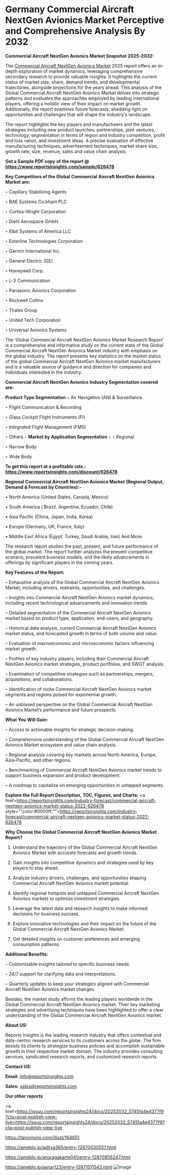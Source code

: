 # Germany Commercial Aircraft NextGen Avionics Market Perceptive and Comprehensive Analysis By 2032

<strong>Commercial Aircraft NextGen Avionics Market Snapshot 2025-2032:</strong>

The <a href=https://www.reportsinsights.com/sample/626478>Commercial Aircraft NextGen Avionics Market</a> 2025 report offers an in-depth exploration of market dynamics, leveraging comprehensive secondary research to provide valuable insights. It highlights the current status of market size, share, demand trends, and developmental trajectories, alongside projections for the years ahead. This analysis of the Global Commercial Aircraft NextGen Avionics Market delves into strategic patterns and evaluates the approaches employed by leading international players, offering a holistic view of their impact on market growth. Additionally, the report examines future forecasts, shedding light on opportunities and challenges that will shape the industry's landscape.

The report highlights the key players and manufacturers and the latest strategies including new product launches, partnerships, joint ventures, technology, segmentation in terms of region and industry competition, profit and loss ration, and investment ideas. A precise evaluation of effective manufacturing techniques, advertisement techniques, market share size, growth rate, size, revenue, sales and value chain analysis.

<strong>Get a Sample PDF copy of the report @ <a href=https://www.reportsinsights.com/sample/626478 style=color:#0000ff;>https://www.reportsinsights.com/sample/626478</a></strong>

<strong>Key Competitors of the Global Commercial Aircraft NextGen Avionics Market are:</strong>

‣ Capillary Stabilizing Agents

‣ BAE Systems
 Co.bham PLC

‣ Curtiss-Wright Corporation

‣ Diehl Aerospace GmbH

‣ Elbit Systems of America LLC

‣ Esterline Technologies Corporation

‣ Garmin International Inc.

‣ General Electric (GE)

‣ Honeywell Corp.

‣ L-3 Communication

‣ Panasonic Avionics Corporation

‣ Rockwell Collins

‣ Thales Group

‣ United Tech Corporation

‣ Universal Avionics Systems

The ‘Global Commercial Aircraft NextGen Avionics Market Research Report’ is a comprehensive and informative study on the current state of the Global Commercial Aircraft NextGen Avionics Market industry with emphasis on the global industry. The report presents key statistics on the market status of the global Commercial Aircraft NextGen Avionics market manufacturers and is a valuable source of guidance and direction for companies and individuals interested in the industry.

<strong>Commercial Aircraft NextGen Avionics Industry Segmentation covered are:</strong>

<strong>Product Type Segmentation</strong>
‣
Air Navigation (AN) & Surveillance

‣ Flight Communication & Recording

‣ Glass Cockpit Flight Instruments (FI)

‣ Integrated Flight Management (FMS)

‣ Others
‣ 
<strong>Market by Application Segmentation</strong>
‣
‣  Regional

‣ Narrow Body

‣ Wide Body

<strong>To get this report at a profitable rate.: <a href=https://www.reportsinsights.com/discount/626478 style=color:#0000ff;>https://www.reportsinsights.com/discount/626478</a></strong>

<strong>Regional Commercial Aircraft NextGen Avionics Market (Regional Output, Demand &amp; Forecast by Countries):-</strong>

• North America (United States, Canada, Mexico)

• South America ( Brazil, Argentina, Ecuador, Chile)

• Asia Pacific (China, Japan, India, Korea)

• Europe (Germany, UK, France, Italy)

• Middle East Africa (Egypt, Turkey, Saudi Arabia, Iran) And More.

The research report studies the past, present, and future performance of the global market. The report further analyzes the present competitive scenario, prevalent business models, and the likely advancements in offerings by significant players in the coming years.

<strong>Key Features of the Report:</strong>

– Exhaustive analysis of the Global Commercial Aircraft NextGen Avionics Market, including drivers, restraints, opportunities, and challenges.

– Insights into Commercial Aircraft NextGen Avionics market dynamics, including recent technological advancements and innovation trends.

– Detailed segmentation of the Commercial Aircraft NextGen Avionics market based on product type, application, end-users, and geography.

– Historical data analysis, current Commercial Aircraft NextGen Avionics market status, and forecasted growth in terms of both volume and value.

– Evaluation of macroeconomic and microeconomic factors influencing market growth.

– Profiles of key industry players, including their Commercial Aircraft NextGen Avionics market strategies, product portfolios, and SWOT analysis.

– Examination of competitive strategies such as partnerships, mergers, acquisitions, and collaborations.

– Identification of niche Commercial Aircraft NextGen Avionics market segments and regions poised for exponential growth.

– An unbiased perspective on the Global Commercial Aircraft NextGen Avionics Market’s performance and future prospects.

<strong>What You Will Gain:</strong>

– Access to actionable insights for strategic decision-making.

– Comprehensive understanding of the Global Commercial Aircraft NextGen Avionics Market ecosystem and value chain analysis.

– Regional analysis covering key markets across North America, Europe, Asia-Pacific, and other regions.

– Benchmarking of Commercial Aircraft NextGen Avionics market trends to support business expansion and product development.

– A roadmap to capitalize on emerging opportunities in untapped segments.

<strong>Explore the Full Report Description, TOC, Figures, and Charts:</strong>
<a href=https://reportsinsights.com/industry-forecast/commercial-aircraft-nextgen-avionics-market-status-2022-626478 style=""color:#0000ff;"">https://reportsinsights.com/industry-forecast/commercial-aircraft-nextgen-avionics-market-status-2022-626478</a>

<strong>Why Choose the Global Commercial Aircraft NextGen Avionics Market Report?</strong>

1. Understand the trajectory of the Global Commercial Aircraft NextGen Avionics Market with accurate forecasts and growth trends.

2. Gain insights into competitive dynamics and strategies used by key players to stay ahead.

3. Analyze industry drivers, challenges, and opportunities shaping Commercial Aircraft NextGen Avionics market potential.

4. Identify regional hotspots and untapped Commercial Aircraft NextGen Avionics markets to optimize investment strategies.

5. Leverage the latest data and research insights to make informed decisions for business success.

6. Explore innovative technologies and their impact on the future of the Global Commercial Aircraft NextGen Avionics Market.

7. Get detailed insights on customer preferences and emerging consumption patterns.

<strong>Additional Benefits:</strong>

– Customizable insights tailored to specific business needs.

– 24/7 support for clarifying data and interpretations.

– Quarterly updates to keep your strategies aligned with Commercial Aircraft NextGen Avionics market changes.

Besides, the market study affirms the leading players worldwide in the Global Commercial Aircraft NextGen Avionics market. Their key marketing strategies and advertising techniques have been highlighted to offer a clear understanding of the Global Commercial Aircraft NextGen Avionics market.

<strong><strong>About US</strong>:</strong>

Reports Insights is the leading research industry that offers contextual and data-centric research services to its customers across the globe. The firm assists its clients to strategize business policies and accomplish sustainable growth in their respective market domain. The industry provides consulting services, syndicated research reports, and customized research reports.

<strong>Contact US:</strong>

<p class=><b>Email:</b> <a href=mailto:info@reportsinsights.com>info@reportsinsights.com</a></p>
<p class=><b>Sales:</b> <a href=mailto:sales@reportsinsights.com>sales@reportsinsights.com</a></p>

<strong>Our other reports</strong>

<a href=https://issuu.com/reportsinsights24/docs/20252032_5745fa4e4377f9?cta=post-publish-view-live>https://issuu.com/reportsinsights24/docs/20252032_5745fa4e4377f9?cta=post-publish-view-live</a>

<a href=https://tanomuno.com/illust/164651>https://tanomuno.com/illust/164651</a>

<a href=https://ameblo.jp/aditya365/entry-12870030557.html>https://ameblo.jp/aditya365/entry-12870030557.html</a>

<a href=https://ameblo.jp/anuragakarte041/entry-12870856247.html>https://ameblo.jp/anuragakarte041/entry-12870856247.html</a>

<a href=https://ameblo.jp/aanar123/entry-12871511543.html>https://ameblo.jp/aanar123/entry-12871511543.html</a>
![image](https://github.com/user-attachments/assets/853d2ee6-f073-4213-9232-9895081fd4e8)
